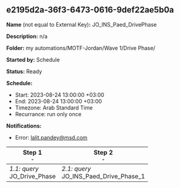 ## e2195d2a-36f3-6473-0616-9def22ae5b0a

**Name** (not equal to External Key)**:** JO_INS_Paed_DrivePhase

**Description:** n/a

**Folder:** my automations/MOTF-Jordan/Wave 1/Drive Phase/

**Started by:** Schedule

**Status:** Ready

**Schedule:**

* Start: 2023-08-24 13:00:00 +03:00
* End: 2023-08-24 13:00:00 +03:00
* Timezone: Arab Standard Time
* Recurrance: run only once

**Notifications:**

* Error: lalit.pandey@msd.com

| Step 1<br>_<small>-</small>_ | Step 2<br>_<small>-</small>_ |
| --- | --- |
| _1.1: query_<br>JO_Drive_Phase | _2.1: query_<br>JO_INS_Paed_Drive_Phase_1 |
